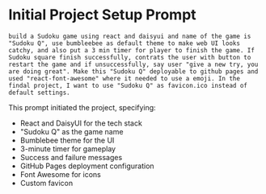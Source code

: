 # Initial Project Setup Prompt

```
build a Sudoku game using react and daisyui and name of the game is "Sudoku Q", use bumbleebee as default theme to make web UI looks catchy, and also put a 3 min timer for player to finish the game. If Sudoku square finish successfully, contrats the user with button to restart the game and if unsuccessfully, say user "give a new try, you are doing great". Make this "Sudoku Q" deployable to github pages and used "react-font-awesome" where it needed to use a emoji. In the findal project, I want to use "Sudoku Q" as favicon.ico instead of default settings.
```

This prompt initiated the project, specifying:
- React and DaisyUI for the tech stack
- "Sudoku Q" as the game name
- Bumblebee theme for the UI
- 3-minute timer for gameplay
- Success and failure messages
- GitHub Pages deployment configuration
- Font Awesome for icons
- Custom favicon
